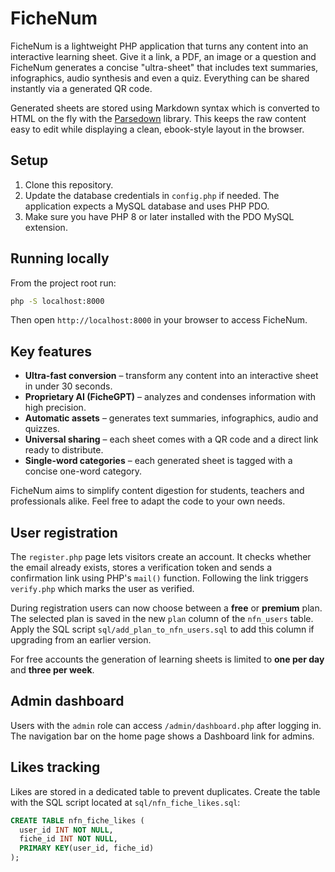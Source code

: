# FicheNum

FicheNum is a lightweight PHP application that turns any content into an interactive learning sheet. Give it a link, a PDF, an image or a question and FicheNum generates a concise "ultra-sheet" that includes text summaries, infographics, audio synthesis and even a quiz. Everything can be shared instantly via a generated QR code.

Generated sheets are stored using Markdown syntax which is converted to HTML on the fly with the [Parsedown](https://parsedown.org) library. This keeps the raw content easy to edit while displaying a clean, ebook-style layout in the browser.

## Setup

1. Clone this repository.
2. Update the database credentials in `config.php` if needed. The application expects a MySQL database and uses PHP PDO.
3. Make sure you have PHP 8 or later installed with the PDO MySQL extension.

## Running locally

From the project root run:

```bash
php -S localhost:8000
```

Then open `http://localhost:8000` in your browser to access FicheNum.

## Key features

- **Ultra-fast conversion** – transform any content into an interactive sheet in under 30 seconds.
- **Proprietary AI (FicheGPT)** – analyzes and condenses information with high precision.
- **Automatic assets** – generates text summaries, infographics, audio and quizzes.
- **Universal sharing** – each sheet comes with a QR code and a direct link ready to distribute.
- **Single-word categories** – each generated sheet is tagged with a concise one-word category.

FicheNum aims to simplify content digestion for students, teachers and professionals alike. Feel free to adapt the code to your own needs.

## User registration

The `register.php` page lets visitors create an account. It checks whether the email already exists, stores a verification token and sends a confirmation link using PHP's `mail()` function. Following the link triggers `verify.php` which marks the user as verified.

During registration users can now choose between a **free** or **premium** plan. The selected plan is saved in the new `plan` column of the `nfn_users` table. Apply the SQL script `sql/add_plan_to_nfn_users.sql` to add this column if upgrading from an earlier version.

For free accounts the generation of learning sheets is limited to **one per day** and **three per week**.

## Admin dashboard

Users with the `admin` role can access `/admin/dashboard.php` after logging in. The navigation bar on the home page shows a Dashboard link for admins.

## Likes tracking

Likes are stored in a dedicated table to prevent duplicates. Create the table
with the SQL script located at `sql/nfn_fiche_likes.sql`:

```sql
CREATE TABLE nfn_fiche_likes (
  user_id INT NOT NULL,
  fiche_id INT NOT NULL,
  PRIMARY KEY(user_id, fiche_id)
);
```
